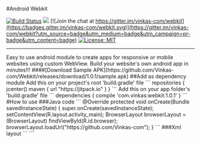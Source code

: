 #Android Webkit

[![Build Status](https://travis-ci.org/vinkas-com/webkit.svg?branch=master)](https://travis-ci.org/Vinkas-com/Webkit)
[![](https://jitpack.io/v/com.vinkas/webkit.svg)](https://jitpack.io/#com.vinkas/webkit)
[![Join the chat at https://gitter.im/vinkas-com/webkit](https://badges.gitter.im/vinkas-com/webkit.svg)](https://gitter.im/vinkas-com/webkit?utm_source=badge&utm_medium=badge&utm_campaign=pr-badge&utm_content=badge)
[![License: MIT](https://img.shields.io/badge/License-MIT-orange.svg)](https://opensource.org/licenses/MIT)
<hr />
Easy to use android module to create apps for responsive or mobile websites using custom WebView. Build your website's own android app in minutes!!!
####[Download Sample APK](https://github.com/Vinkas-com/Webkit/releases/download/1.0.1/sample.apk)
##Add as dependency module
Add this on your project's root 'build.gradle' file
```
  repositories { 
        jcenter()
        maven { url "https://jitpack.io" }
   }
```
Add this on your app folder's 'build.gradle' file
```
   dependencies {
         compile 'com.vinkas:webkit:1.0.1'
  }
```
#How to use
###Java code
```
    @Override
    protected void onCreate(Bundle savedInstanceState) {
        super.onCreate(savedInstanceState);
        setContentView(R.layout.activity_main);
        BrowserLayout browserLayout = (BrowserLayout) findViewById(R.id.browser);
        browserLayout.loadUrl("https://github.com/Vinkas-com");
    }
```
###Xml layout
```
<?xml version="1.0" encoding="utf-8"?>
<com.vinkas.webkit.BrowserLayout xmlns:android="http://schemas.android.com/apk/res/android"
    android:id="@+id/browser"
    android:layout_width="match_parent" android:layout_height="match_parent">
</com.vinkas.webkit.BrowserLayout>
```
